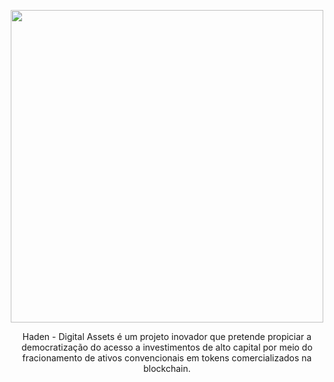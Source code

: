 <p align="center">
<img src="https://user-images.githubusercontent.com/86121594/234958870-ad8a39e5-bcad-4e32-90be-93a88616f7ca.png" width="500px" height="auto" />
</p>

<p align="center">
Haden - Digital Assets é um projeto inovador que pretende propiciar a democratização do acesso a investimentos de alto capital por meio do fracionamento de ativos convencionais em tokens comercializados na blockchain.
</p>
